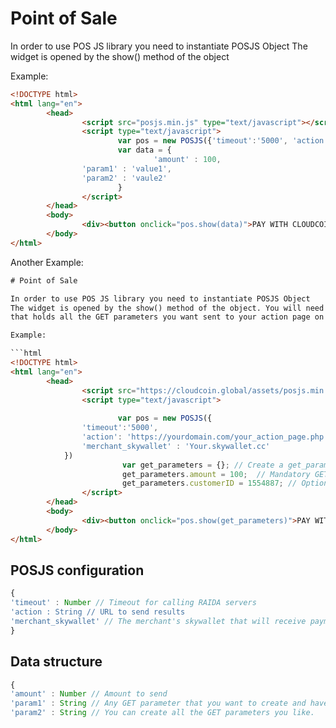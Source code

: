 # Point of Sale

In order to use POS JS library you need to instantiate POSJS Object
The widget is opened by the show() method of the object

Example:

```html
<!DOCTYPE html>
<html lang="en">
        <head>
                <script src="posjs.min.js" type="text/javascript"></script>
                <script type="text/javascript">
                        var pos = new POSJS({'timeout':'5000', 'action': 'https://e12.miroch.ru/backend.php', 'merchant_skywallet':'ax2.skywallet.cc'})
                        var data = {
                                'amount' : 100,
				'param1' : 'value1',
				'param2' : 'vaule2'
                        }
                </script>
        </head>
        <body>
                <div><button onclick="pos.show(data)">PAY WITH CLOUDCOIN</button></div>
        </body>
</html>

```
Another Example:

```html
# Point of Sale

In order to use POS JS library you need to instantiate POSJS Object
The widget is opened by the show() method of the object. You will need to provde a "get_parameters object
that holds all the GET parameters you want sent to your action page on your server. 

Example:

```html
<!DOCTYPE html>
<html lang="en">
        <head>
                <script src="https://cloudcoin.global/assets/posjs.min.v0.js" type="text/javascript"></script>
                <script type="text/javascript">
                  
                        var pos = new POSJS({
				'timeout':'5000',
				'action': 'https://yourdomain.com/your_action_page.php', 
				'merchant_skywallet' : 'Your.skywallet.cc'
			})
                         var get_parameters = {}; // Create a get_parameters object to hold GET parameters for your action page.
                         get_parameters.amount = 100;  // Mandatory GET variable specifies the amount of CloudCoins to be paid.                        
                         get_parameters.customerID = 1554887; // Optional Merchant Variable customized by you. 
                </script>
        </head>
        <body>
                <div><button onclick="pos.show(get_parameters)">PAY WITH CLOUDCOIN</button></div>
        </body>
</html>

```


## POSJS configuration

```js
{
'timeout' : Number // Timeout for calling RAIDA servers
'action : String // URL to send results
'merchant_skywallet' // The merchant's skywallet that will receive payments such as 'payments.domain.com'
}
```


## Data structure
```js
{
'amount' : Number // Amount to send
'param1' : String // Any GET parameter that you want to create and have sent to  your action page.
'param2' : String // You can create all the GET parameters you like. 
```
